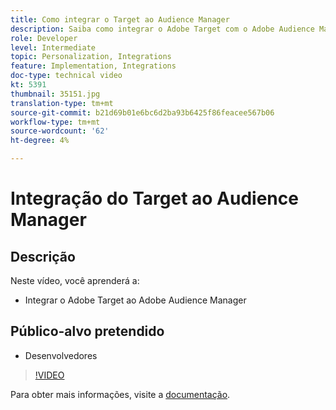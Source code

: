 ```yaml
---
title: Como integrar o Target ao Audience Manager
description: Saiba como integrar o Adobe Target com o Adobe Audience Manager.
role: Developer
level: Intermediate
topic: Personalization, Integrations
feature: Implementation, Integrations
doc-type: technical video
kt: 5391
thumbnail: 35151.jpg
translation-type: tm+mt
source-git-commit: b21d69b01e6bc6d2ba93b6425f86feacee567b06
workflow-type: tm+mt
source-wordcount: '62'
ht-degree: 4%

---
```



# Integração do Target ao Audience Manager

## Descrição

Neste vídeo, você aprenderá a:

* Integrar o Adobe Target ao Adobe Audience Manager

## Público-alvo pretendido

* Desenvolvedores

>[!VIDEO](https://video.tv.adobe.com/v/35151/?quality=12)

Para obter mais informações, visite a [documentação](https://docs.adobe.com/content/help/en/audience-manager/user-guide/implementation-integration-guides/integration-other-solutions/aam-target-integration.html).
